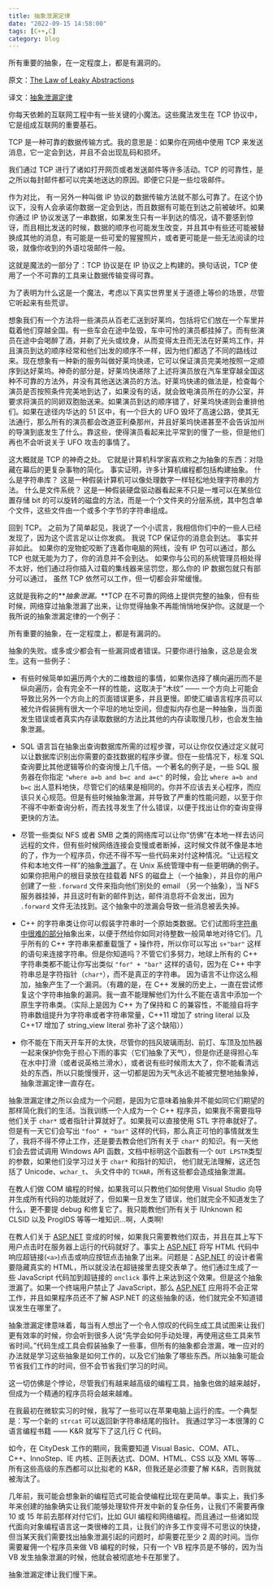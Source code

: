 ```yaml
---
title: 抽象泄漏定律
date: "2022-09-15 14:58:00"
tags: [C++,C]
category: blog
---
```

所有重要的抽象，在一定程度上，都是有漏洞的。

<!-- more -->

原文：[The Law of Leaky Abstractions](https://www.joelonsoftware.com/2002/11/11/the-law-of-leaky-abstractions/)

译文：[抽象泄漏定律](https://zhuanlan.zhihu.com/p/441770014)

你每天依赖的互联网工程中有一些关键的小魔法。这些魔法发生在 TCP 协议中，它是组成互联网的重要基石。

TCP 是一种可靠的数据传输方式。我的意思是：如果你在网络中使用 TCP 来发送消息，它一定会到达，并且不会出现乱码和损坏。

我们通过 TCP 进行了诸如打开网页或者发送邮件等许多活动。TCP 的可靠性，是之所以每封邮件都可以完美地送达的原因。即便它只是一些垃圾邮件。

作为对比， 有一另外一种叫做 IP 协议的数据传输方法就不那么可靠了。在这个协议下，没有人会承诺你数据一定会到达，而且数据有可能在到达之前被破坏。如果你通过 IP 协议发送了一串数据，如果发生只有一半到达的情况，请不要感到惊讶，而且相比发送的时候，数据的顺序也可能发生改变，并且其中有些还可能被替换成其他的消息，有可能是一些可爱的猩猩照片，或者更可能是一些无法阅读的垃圾，就像你收到的外语垃圾邮件一般。

这就是魔法的一部分了：TCP 协议是在 IP 协议之上构建的。换句话说，TCP 使用了一个不可靠的工具来让数据传输变得可靠。

为了表明为什么这是一个魔法，考虑以下真实世界里关于道德上等价的场景，尽管它听起来有些荒谬。

想象我们有一个方法将一些演员从百老汇送到好莱坞，包括将它们放在一个车里并载着他们穿越全国。有一些车会在途中坠毁，车中可怜的演员都挂掉了。而有些演员在途中会喝醉了酒，并剃了光头或纹身，从而变得太丑而无法在好莱坞工作，并且演员到达的顺序经常和他们出发的顺序不一样，因为他们都选了不同的路线过来。现在想象有一种新的服务叫做好莱坞快递，它可以保证演员完美地按照一定顺序到达好莱坞。神奇的部分是，好莱坞快递除了上述将演员放在汽车里穿越全国这种不可靠的方法外，并没有其他送达演员的方法。好莱坞快递的做法是，检查每个演员是否按照条件完美地到达了，如果没有的话，就会致电演员所在的办公室，并要求将演员的同卵双胞胎送来。如果演员到达的顺序错了，好莱坞快递则会重排他们。如果在途径内华达的 51 区中，有一个巨大的 UFO 毁坏了高速公路，使其无法通行，那么所有的演员都会改道亚利桑那州，并且好莱坞快递甚至不会告诉加州的导演到底发生了什么。靠这些，使得演员看起来比平常到的慢了一些，但是他们再也不会听说关于 UFO 攻击的事情了。

这大概就是 TCP 的神奇之处。 它就是计算机科学家喜欢称之为抽象的东西：对隐藏在幕后的更复杂事物的简化。 事实证明，许多计算机编程都包括构建抽象。 什么是字符串库？ 这是一种假装计算机可以像处理数字一样轻松地处理字符串的方法。 什么是文件系统？ 这是一种假装硬盘驱动器看起来不只是一堆可以在某些位置存储 bit 的可以旋转的磁盘的方法，而是一个个文件夹的分层系统，其中包含单个文件，这些文件由一个或多个字节的字符串组成。

回到 TCP。 之前为了简单起见，我说了一个小谎言，我相信你们中的一些人已经发现了，因为这个谎言足以让你发疯。 我说 TCP 保证你的消息会到达。 事实并非如此。 如果你的宠物蛇咬断了连着你电脑的网线，没有 IP 包可以通过，那么 TCP 也就无能为力了，你的消息并不会到达。 如果你与公司的系统管理员相处得不太好，他们通过将你插入过载的集线器来惩罚您，那么你的 IP 数据包就只有部分可以通过， 虽然 TCP 依然可以工作，但一切都会非常缓慢。

这就是我称之的**_抽象泄漏。_**TCP 在不可靠的网络上提供完整的抽象，但有些时候，网络穿过抽象泄漏了出来，让你觉得抽象不再能悄悄地保护你。这就是一个我所说的抽象泄漏定律的一个例子：

所有重要的抽象，在一定程度上，都是有漏洞的。

抽象的失败。或多或少都会有一些漏洞或者错误。只要你进行抽象，这总是会发生。这有一些例子：

- 有些时候简单如遍历两个大的二维数组的事情，如果你选择了横向遍历而不是纵向遍历，会有完全不一样的性能，这取决于“木纹” —— 一个方向上可能会导致比另外一个方向上的页面错误更多，并且更慢。即使汇编语言程序员可以被允许假装拥有很大一个平坦的地址空间，但虚拟内存也是一种抽象，当页面发生错误或者真实内存读取数据的方法比其他的内存读取慢几秒，也会发生抽象泄漏。

- SQL 语言旨在抽象出查询数据库所需的过程步骤，可以让你仅仅通过定义就可以让数据库识别出你需要的查找数据的程序步骤。但在一些情况下，标准 SQL 查询要比其他逻辑等价的查询慢上几千倍。一个著名的例子是，一些 SQL 服务器在你指定 `"where a=b and b=c and a=c"` 的时候，会比 `where a=b and b=c` 出人意料地快，尽管它们的结果是相同的。你并不应该去关心程序，而应该只关心规范。但是有些时候抽象泄漏，并导致了严重的性能问题，以至于你不得不中断查询分析，而去找寻发生了什么错误，以便于找出让你的查询变得更快的方法。

- 尽管一些类似 NFS 或者 SMB 之类的网络库可以让你“仿佛”在本地一样去访问远程的文件，但有些时候网络连接会变慢或者断掉，这时候文件就不像是本地的了，作为一个程序员，你还不得不写一些代码来对付这种情况。“让远程文件和本地文件一样”的抽象[泄漏](https://www.joelonsoftware.com/articles/fog0000000041.html)了。在 Unix 系统管理中有一些更明确的例子。如果你把用户的根目录放在挂载着 NFS 的磁盘上（一个抽象），并且你的用户创建了一些 `.forward` 文件来指向他们别处的 email （另一个抽象），当 NFS 服务器挂掉，并且这时有新的邮件到达，邮件消息将不会发出，因为 `.forward` 文件无法找到。这个抽象中的泄漏会导致一些消息被丢失掉。

- C++ 的字符串类让你可以假装字符串时一个原始类数据。它们试图将[字符串中很难的部分](https://www.joelonsoftware.com/articles/fog0000000319.html)抽象出来，以便于然给你如同对待整数一般简单地对待它们。几乎所有的 C++ 字符串来都重载饿了 `+` 操作符，所以你可以写出 `s+"bar"` 这样的语句来连接字符串。但是你知道吗？不管它们多努力，地球上所有的 C++ 字符串类都不能让你写出类似 `"for" + "bar"` 这样的语句，因为在 C++ 中字符串总是字符指针（`char*`），而不是真正的字符串。 因为语言不让你这么相加，抽象产生了一个漏洞。（有趣的是，在 C++ 发展的历史上，一直在尝试修复这个字符串抽象的漏洞。我一直不能理解他们为什么不能在语言中添加一个原生字符串类。（实际上是因为 C++ 为了保持和 C 的兼容性，不能擅自将字符串数组提升为字符串或者字符串常量，C++11 增加了 string literal 以及 C++17 增加了 string\_view literal 弥补了这个缺陷））

- 你不能在下雨天开车开的太快，尽管你的挡风玻璃雨刮、前灯、车顶及加热器一起来保护你免于担心下雨的事实（它们抽象了天气），但是你还是得担心车在水中打滑（或者说英格兰滑水），或者说有些时候雨太大了，你不能看清远处的东西，所以只能慢慢开，这一切都是因为天气永远不能被完整地抽象掉，抽象泄漏定律一直存在。

抽象泄漏定律之所以会成为一个问题，是因为它意味着抽象并不能如同它们期望的那样简化我们的生活。当我训练一个人成为一个 C++ 程序员，如果我不需要指导他们关于 `char*` 或者指针计算就好了。如果我可以直接使用 STL 字符串就好了。但是有一天它们会写出 `"foo" + "bar"` 这样的代码，那么真正可怕的事情就发生了，我将不得不停止工作，还是要去教会他们所有关于 `char*` 的知识。有一天他们会去尝试调用 Windows API 函数，文档中标明这个函数有一个 `OUT LPSTR`类型的参数，如果他们没学习过关于 `char*` 和指针的知识， 他们就无法理解，这还包括了 Unicode、`wchar_t`、 头文件中的 `TCHAR`，所有这些都会造成抽象泄漏。

在教人们做 COM 编程的时候，如果我可以只教他们如何使用 Visual Studio 向导并生成所有代码的功能就好了，但如果一旦发生了错误，他们就完全不知道发生了什么，更不要提 debug 和修复它了。我只能教他们所有关于 IUnknown 和 CLSID 以及 ProgIDS 等等一堆知识...啊，人类啊\!

在教人们关于 [ASP.NET](https://asp.net/) 变成的时候，如果我只需要教他们双击，并且在其上写下用户点击时在服务器上运行的代码就好了。事实上 [ASP.NET](https://asp.net/) 将写 HTML 代码中响应超链接(`<a>`)点击或响应按钮点击抽象了出来。问题是：[ASP.NET](https://asp.net/) 的设计者需要隐藏真实的 HTML，所以就没法在超链接里去提交表单了。他们通过生成了一些 JavaScript 代码加到超链接的 `onclick` 事件上来达到这个效果。但是这个抽象泄漏了。如果一个终端用户禁止了 JavaScript，那么 [ASP.NET](https://asp.net/) 应用将不会正常工作，并且如果程序员还不了解 ASP.NET 的这些抽象的话，他们就完全不知道错误发生在哪里了。

抽象泄漏定律意味着，每当有人想出了一个令人惊叹的代码生成工具试图来让我们更有效率的时候，你会听到很多人说“先学会如何手动处理，再使用这些工具来节省时间。”代码生成工具会假装抽象了一些事，但所有的抽象都会泄漏，唯一应对的办法就是学习这些抽象是如何工作的，以及它们抽象了哪些东西。所以抽象可能会节省我们工作的时间，但不会节省我们学习的时间。

这一切仿佛是个悖论，尽管我们有越来越高级的编程工具，抽象也做的越来越好，但成为一个精通的程序员将会越来越难。

在我最初在微软实习的时候，我写了一些可以在苹果电脑上运行的库。一个典型是：写一个新的 `strcat` 可以返回新字符串结尾的指针。 我通过学习一本很薄的 C 语言编程书籍 —— K\&R 就写下了这几行 C 代码。

如今，在 CityDesk 工作的期间，我需要知道 Visual Basic、COM、ATL、C++、InnoStep、IE 内核、正则表达式、DOM、HTML、CSS 以及 XML 等等...所有这些高级的东西都可以比拟老的 K\&R，但我还是必须要了解 K\&R，否则我就被淘汰了。

几年前，我可能会想象新的编程范式可能会使编程比现在更简单。事实上，我们多年来创建的抽象确实让我们能够处理软件开发中新的复杂任务，让我们不需要再像 10 或 15 年前去那样对付它们，比如 GUI 编程和网络编程。而且通过一些诸如现代面向对象编程语言这一类很棒的工具，让我们的许多工作变得不可思议的快捷，但当某天我们需要找出抽象泄漏引起的问题时，却需要花至少 2 周的时间。当你需要雇佣一个程序员来做 VB 编程的时候，只有一个 VB 程序员是不够的，因为当 VB 发生抽象泄漏的时候，他就会被彻底地卡在那里了。

抽象泄漏定律让我们慢下来。
